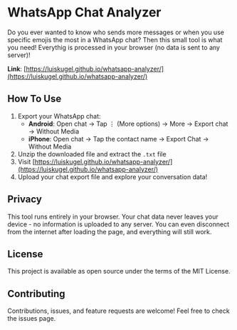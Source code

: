 # WhatsApp Chat Analyzer

Do you ever wanted to know who sends more messages or when you use specific emojis the most in a WhatsApp chat? Then this small tool is what you need! Everythig is processed in your browser (no data is sent to any server)!

**Link**: [https://luiskugel.github.io/whatsapp-analyzer/](https://luiskugel.github.io/whatsapp-analyzer/)

## How To Use

1. Export your WhatsApp chat:
   - **Android**: Open chat → Tap ⋮ (More options) → More → Export chat → Without Media
   - **iPhone**: Open chat → Tap the contact name → Export Chat → Without Media
2. Unzip the downloaded file and extract the `.txt` file
3. Visit [https://luiskugel.github.io/whatsapp-analyzer/](https://luiskugel.github.io/whatsapp-analyzer/)
4. Upload your chat export file and explore your conversation data!

## Privacy

This tool runs entirely in your browser. Your chat data never leaves your device - no information is uploaded to any server. You can even disconnect from the internet after loading the page, and everything will still work.

## License

This project is available as open source under the terms of the MIT License.

## Contributing

Contributions, issues, and feature requests are welcome! Feel free to check the issues page.

